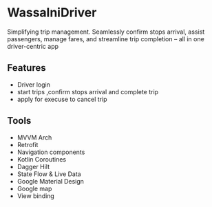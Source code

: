 # WassalniDriver

Simplifying trip management. Seamlessly confirm stops arrival, assist passengers, manage fares, and streamline trip completion – all in one driver-centric app



## Features
* Driver login
* start trips ,confirm stops arrival  and complete trip
* apply for execuse to cancel trip


## Tools
* MVVM Arch
* Retrofit
* Navigation components
* Kotlin Coroutines
* Dagger Hilt
* State Flow & Live Data
* Google Material Design
* Google map
* View binding


